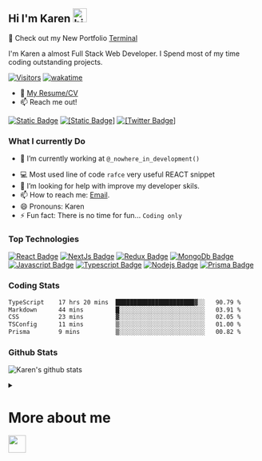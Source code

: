 ## Hi I'm Karen <img src="https://user-images.githubusercontent.com/1303154/88677602-1635ba80-d120-11ea-84d8-d263ba5fc3c0.gif" width="28px" height="28px" alt="hi">

🚀 Check out my New Portfolio [Terminal](https://kchakhalyan.github.io/terminal-style-portfolio/)

I'm Karen a almost Full Stack Web Developer. I Spend most of my time coding outstanding projects.

[![Visitors](https://api.visitorbadge.io/api/combined?path=https%3A%2F%2Fgithub.com%2FKChakhalyan%2FKChakhalyan%2F&labelColor=%23697689&countColor=%232cccc3&labelStyle=upper)](https://visitorbadge.io/status?path=https%3A%2F%2Fgithub.com%2FKChakhalyan%2FKChakhalyan%2F) [![wakatime](https://wakatime.com/badge/user/386c6163-f5bb-4ce1-ab25-2d0ef18e1541.svg?style=for-the-badge)](https://wakatime.com/@386c6163-f5bb-4ce1-ab25-2d0ef18e1541)

-  :paperclip: [My Resume/CV](#hi-im-karen)
-  :mailbox: Reach me out!


[![Static Badge](https://img.shields.io/badge/https%3A%2F%2Fwww.linkedin.com%2Fin%2Fkaren-chakhalyan-10401a88%2F?style=for-the-badge&logo=linkedin&label=%20&color=%230a66c2)](https://www.linkedin.com/in/karen-chakhalyan-10401a88/) [![[Static Badge]](https://img.shields.io/badge/Twitter-1DA1F2?style=for-the-badge&logo=twitter&logoColor=white)](https://twitter.com/KarenChakhalyan) [![[Twitter Badge]](https://img.shields.io/badge/Gmail-D14836?style=for-the-badge&logo=gmail&logoColor=white)](mailto:karenchakhalya23@gmail.com)

### What I currently Do

-  🔭 I’m currently working at `@_nowhere_in_development()`
<!-- - 🔭 I’m currently working on -->
-  :computer: Most used line of code `rafce` very useful REACT snippet
-  🤔 I’m looking for help with improve my developer skils.
-  📫 How to reach me: [Email](karenchakhalyan23@gmail.com).
-  😄 Pronouns: Karen
-  ⚡ Fun fact: There is no time for fun... `Coding only`

### Top Technologies

[![React Badge](https://img.shields.io/badge/-React-61DBFB?style=for-the-badge&labelColor=black&logo=react&logoColor=61DBFB)](#) [![NextJs Badge](https://img.shields.io/badge/next%20js-000000?style=for-the-badge&logo=nextdotjs&logoColor=white)](#) [![Redux Badge](https://img.shields.io/badge/Redux-593D88?style=for-the-badge&logo=redux&logoColor=white)](#) [![MongoDb Badge](https://img.shields.io/badge/MongoDB-4EA94B?style=for-the-badge&logo=mongodb&logoColor=white)](#)
[![Javascript Badge](https://img.shields.io/badge/-Javascript-F0DB4F?style=for-the-badge&labelColor=black&logo=javascript&logoColor=F0DB4F)](#) [![Typescript Badge](https://img.shields.io/badge/-Typescript-007acc?style=for-the-badge&labelColor=black&logo=typescript&logoColor=007acc)](#) [![Nodejs Badge](https://img.shields.io/badge/-Nodejs-3C873A?style=for-the-badge&labelColor=black&logo=node.js&logoColor=3C873A)](#) [![Prisma Badge](https://img.shields.io/badge/Prisma-3982CE?style=for-the-badge&logo=Prisma&logoColor=white)](#)

### Coding Stats

<!--START_SECTION:waka-->

```txt
TypeScript    17 hrs 20 mins  ██████████████████████▓░░   90.79 %
Markdown      44 mins         █░░░░░░░░░░░░░░░░░░░░░░░░   03.91 %
CSS           23 mins         ▓░░░░░░░░░░░░░░░░░░░░░░░░   02.05 %
TSConfig      11 mins         ▒░░░░░░░░░░░░░░░░░░░░░░░░   01.00 %
Prisma        9 mins          ▒░░░░░░░░░░░░░░░░░░░░░░░░   00.82 %
```

<!--END_SECTION:waka-->

### Github Stats

![Karen's github stats](https://github-readme-stats.vercel.app/api?username=KChakhalyan&count_private=true&theme=transparent&hide=contribs,prs)


<details>
<summary>
 <h1>More about me</h1> <img src="https://github.com/KChakhalyan/KChakhalyan/assets/10487372/3e414fd8-ff12-4c5a-b512-bb0497a606cd"  width="35px" height="35px" />

</summary>
<br >

**Passion for Problem-Solving:** I enjoy the process of tackling complex problems and finding creative solutions through coding.

**Continuous Learning:** Coding is a field that constantly evolves, and I relish the opportunity to learn new languages, frameworks, and technologies.

**Programming Languages:** I have expertise in one or more programming languages, such as JavaScript, Typescript, I'm open to exploring new ones.

**Projects and Applications:** Whether it's building software applications, websites, mobile apps, or working on data analysis and machine learning projects, you find fulfillment in bringing your coding skills to life in various domains.

**Collaboration:** I'm open to collaborating with other developers or professionals on projects, as teamwork can lead to innovative solutions.

**Community Involvement:** Engaging with coding communities, forums, and open-source projects is a way to share knowledge, learn from others, and contribute to the broader coding ecosystem.

**Attention to Detail:** Coding often requires a keen eye for detail to write clean, efficient, and bug-free code.

**Problem-Solving Mindset:** I have a natural inclination to break down complex issues into smaller, manageable components and enjoy the challenge of finding solutions step by step.

**Career Opportunities:** With my coding skills and passion, I will pursue a career in software development, web development, or any other tech-related field.

**Personal Fulfillment:** Ultimately, coding is not just a job but a source of personal fulfillment and satisfaction for me. It's a hobby, a profession, and a way of thinking.

</details>
